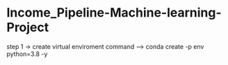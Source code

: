 # Income_Pipeline-Machine-learning-Project

step 1 -> create virtual enviroment
command --> conda create -p env python=3.8 -y